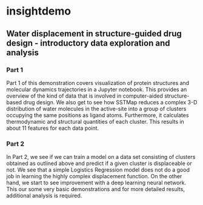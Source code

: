 insightdemo
===========

## Water displacement in structure-guided drug design - introductory data exploration and analysis

### Part 1 
Part 1 of this demonstration covers visualization of protein structures and molecular dynamics trajectories in a Jupyter notebook. 
This provides an overview of the kind of data that is involved in computer-aided structure-based drug design. We also get to see
how SSTMap reduces a complex 3-D distribution of water molecules in the active-site into a group of clusters occupying the same positions
as ligand atoms. Furthermore, it calculates thermodynamic and structural quantities of each cluster. This results in about 11 features for each 
data point.


### Part 2 
In Part 2, we see if we can train a model on a data set consisting of clusters obtained as outlined above and predict if a given
cluster is displaceable or not. We see that a simple Logistics Regression model does not do a good job in learning the highly complex displacement function.
On the other hand, we start to see improvement with a deep learning neural network. This our some very basic demonstrations and for more
detailed results, additional analysis is required. 
 